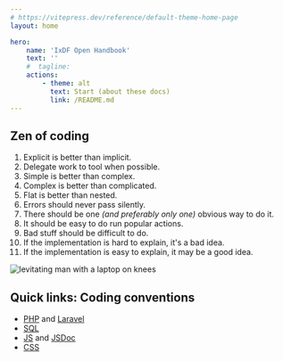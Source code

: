 ```yaml
---
# https://vitepress.dev/reference/default-theme-home-page
layout: home

hero:
    name: 'IxDF Open Handbook'
    text: ''
    #  tagline:
    actions:
        - theme: alt
          text: Start (about these docs)
          link: /README.md
---
```


<section class="container" style="max-width: 1152px; margin: 0 auto">
    <div class="grid-container">
        <div class="grid-item">
            <h2 class="h2">Zen of coding</h2>
                <ol class="ul list-disc">
                    <li>Explicit is better than implicit.</li>
                    <li>Delegate work to tool when possible.</li>
                    <li>Simple is better than complex.</li>
                    <li>Complex is better than complicated.</li>
                    <li>Flat is better than nested.</li>
                    <li>Errors should never pass silently.</li>
                    <li>There should be one <i>(and preferably only one)</i> obvious way to do it.</li>
                    <li>It should be easy to do run popular actions.</li>
                    <li>Bad stuff should be difficult to do.</li>
                    <li>If the implementation is hard to explain, it's a bad idea.</li>
                    <li>If the implementation is easy to explain, it may be a good idea.</li>
                </ol>
        </div>
        <div class="grid-item">
            <picture>
                <source srcset="/images/spaceship.avif" type="image/avif">
                <img src="/images/spaceship.jpg" alt="levitating man with a laptop on knees" class="levitating-man">
            </picture>
        </div>
    </div>
    <div class="vp-doc">
        <h2 class="h2">Quick links: Coding conventions</h2>
        <ul class="ul list-disc">
            <li><a href="/library/backend/conventions--php.html">PHP</a> and <a href="/library/backend/conventions--laravel.html">Laravel</a></li>
            <li><a href="/library/backend/conventions--sql.html">SQL</a></li>
            <li><a href="/library/frontend/conventions--js.html">JS</a> and <a href="/code/frontend/conventions--jsdoc.html">JSDoc</a></li>
            <li><a href="/library/frontend/conventions--css.html">CSS</a></li>
        </ul>
    </div>
</section>
